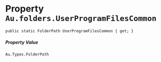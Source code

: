 # Property `Au.folders.UserProgramFilesCommon`

```
public static FolderPath UserProgramFilesCommon { get; }
```

##### Property Value

`Au.Types.FolderPath`